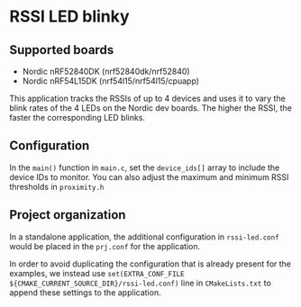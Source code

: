 # RSSI LED blinky

## Supported boards

- Nordic nRF52840DK (nrf52840dk/nrf52840)
- Nordic nRF54L15DK (nrf54l15/nrf54l15/cpuapp)

This application tracks the RSSIs of up to 4 devices and uses it to vary the blink rates of
the 4 LEDs on the Nordic dev boards. The higher the RSSI, the faster the corresponding LED blinks.

## Configuration
In the `main()` function in `main.c`, set the `device_ids[]` array to include the device IDs to monitor.
You can also adjust the maximum and minimum RSSI thresholds in `proximity.h`

## Project organization
In a standalone application, the additional configuration in `rssi-led.conf` would be placed in the `prj.conf` for the application.

In order to avoid duplicating the configuration that is already present for the examples, we instead use
`set(EXTRA_CONF_FILE ${CMAKE_CURRENT_SOURCE_DIR}/rssi-led.conf)` line in `CMakeLists.txt` to append these
settings to the  application.
